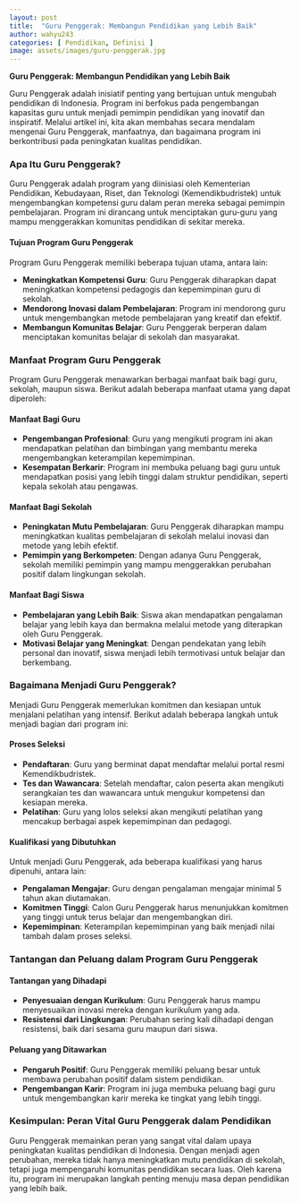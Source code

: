 ```yaml
---
layout: post
title:  "Guru Penggerak: Membangun Pendidikan yang Lebih Baik"
author: wahyu243
categories: [ Pendidikan, Definisi ]
image: assets/images/guru-penggerak.jpg
---
```


**Guru Penggerak: Membangun Pendidikan yang Lebih Baik**

Guru Penggerak adalah inisiatif penting yang bertujuan untuk mengubah pendidikan di Indonesia. Program ini berfokus pada pengembangan kapasitas guru untuk menjadi pemimpin pendidikan yang inovatif dan inspiratif. Melalui artikel ini, kita akan membahas secara mendalam mengenai Guru Penggerak, manfaatnya, dan bagaimana program ini berkontribusi pada peningkatan kualitas pendidikan.

### Apa Itu Guru Penggerak? 

Guru Penggerak adalah program yang diinisiasi oleh Kementerian Pendidikan, Kebudayaan, Riset, dan Teknologi (Kemendikbudristek) untuk mengembangkan kompetensi guru dalam peran mereka sebagai pemimpin pembelajaran. Program ini dirancang untuk menciptakan guru-guru yang mampu menggerakkan komunitas pendidikan di sekitar mereka.

#### Tujuan Program Guru Penggerak 

Program Guru Penggerak memiliki beberapa tujuan utama, antara lain:
- **Meningkatkan Kompetensi Guru**: Guru Penggerak diharapkan dapat meningkatkan kompetensi pedagogis dan kepemimpinan guru di sekolah.
- **Mendorong Inovasi dalam Pembelajaran**: Program ini mendorong guru untuk mengembangkan metode pembelajaran yang kreatif dan efektif.
- **Membangun Komunitas Belajar**: Guru Penggerak berperan dalam menciptakan komunitas belajar di sekolah dan masyarakat.

### Manfaat Program Guru Penggerak 

Program Guru Penggerak menawarkan berbagai manfaat baik bagi guru, sekolah, maupun siswa. Berikut adalah beberapa manfaat utama yang dapat diperoleh:

#### Manfaat Bagi Guru 

- **Pengembangan Profesional**: Guru yang mengikuti program ini akan mendapatkan pelatihan dan bimbingan yang membantu mereka mengembangkan keterampilan kepemimpinan.
- **Kesempatan Berkarir**: Program ini membuka peluang bagi guru untuk mendapatkan posisi yang lebih tinggi dalam struktur pendidikan, seperti kepala sekolah atau pengawas.

#### Manfaat Bagi Sekolah 

- **Peningkatan Mutu Pembelajaran**: Guru Penggerak diharapkan mampu meningkatkan kualitas pembelajaran di sekolah melalui inovasi dan metode yang lebih efektif.
- **Pemimpin yang Berkompeten**: Dengan adanya Guru Penggerak, sekolah memiliki pemimpin yang mampu menggerakkan perubahan positif dalam lingkungan sekolah.

#### Manfaat Bagi Siswa 

- **Pembelajaran yang Lebih Baik**: Siswa akan mendapatkan pengalaman belajar yang lebih kaya dan bermakna melalui metode yang diterapkan oleh Guru Penggerak.
- **Motivasi Belajar yang Meningkat**: Dengan pendekatan yang lebih personal dan inovatif, siswa menjadi lebih termotivasi untuk belajar dan berkembang.

### Bagaimana Menjadi Guru Penggerak? 

Menjadi Guru Penggerak memerlukan komitmen dan kesiapan untuk menjalani pelatihan yang intensif. Berikut adalah beberapa langkah untuk menjadi bagian dari program ini:

#### Proses Seleksi 

- **Pendaftaran**: Guru yang berminat dapat mendaftar melalui portal resmi Kemendikbudristek.
- **Tes dan Wawancara**: Setelah mendaftar, calon peserta akan mengikuti serangkaian tes dan wawancara untuk mengukur kompetensi dan kesiapan mereka.
- **Pelatihan**: Guru yang lolos seleksi akan mengikuti pelatihan yang mencakup berbagai aspek kepemimpinan dan pedagogi.

#### Kualifikasi yang Dibutuhkan 

Untuk menjadi Guru Penggerak, ada beberapa kualifikasi yang harus dipenuhi, antara lain:
- **Pengalaman Mengajar**: Guru dengan pengalaman mengajar minimal 5 tahun akan diutamakan.
- **Komitmen Tinggi**: Calon Guru Penggerak harus menunjukkan komitmen yang tinggi untuk terus belajar dan mengembangkan diri.
- **Kepemimpinan**: Keterampilan kepemimpinan yang baik menjadi nilai tambah dalam proses seleksi.

### Tantangan dan Peluang dalam Program Guru Penggerak

#### Tantangan yang Dihadapi 

- **Penyesuaian dengan Kurikulum**: Guru Penggerak harus mampu menyesuaikan inovasi mereka dengan kurikulum yang ada.
- **Resistensi dari Lingkungan**: Perubahan sering kali dihadapi dengan resistensi, baik dari sesama guru maupun dari siswa.

#### Peluang yang Ditawarkan 

- **Pengaruh Positif**: Guru Penggerak memiliki peluang besar untuk membawa perubahan positif dalam sistem pendidikan.
- **Pengembangan Karir**: Program ini juga membuka peluang bagi guru untuk mengembangkan karir mereka ke tingkat yang lebih tinggi.

### Kesimpulan: Peran Vital Guru Penggerak dalam Pendidikan 

Guru Penggerak memainkan peran yang sangat vital dalam upaya peningkatan kualitas pendidikan di Indonesia. Dengan menjadi agen perubahan, mereka tidak hanya meningkatkan mutu pendidikan di sekolah, tetapi juga mempengaruhi komunitas pendidikan secara luas. Oleh karena itu, program ini merupakan langkah penting menuju masa depan pendidikan yang lebih baik.



